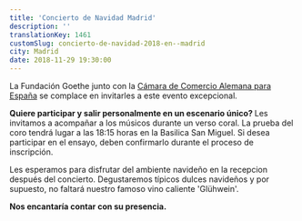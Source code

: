 ```yaml
---
title: 'Concierto de Navidad Madrid'
description: ''
translationKey: 1461
customSlug: concierto-de-navidad-2018-en--madrid
city: Madrid
date: 2018-11-29 19:30:00
---
```


La Fundación Goethe junto con la <a href="https://www.ahk.es/" rel="noopener noreferrer" target="_blank" rel="nofollow noopener noreferrer">Cámara de Comercio Alemana para España</a> se complace en invitarles a este evento excepcional.

<strong>Quiere participar y salir personalmente en un escenario único? </strong>Les invitamos a acompañar a los músicos durante un verso coral. La prueba del coro tendrá lugar a las 18:15 horas en la Basilica San Miguel. Si desea participar en el ensayo, deben confirmarlo durante el proceso de inscripción.

Les esperamos para disfrutar del ambiente navideño en la recepcion después del concierto. Degustaremos típicos dulces navideños y por supuesto, no faltará nuestro famoso vino caliente 'Glühwein'.

<strong>Nos encantaría contar con su presencia.</strong>
